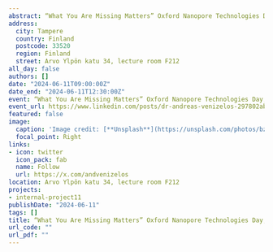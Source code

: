 ```yaml
---
abstract: “What You Are Missing Matters” Oxford Nanopore Technologies Day,Tampere University,Finland
address:
  city: Tampere
  country: Finland
  postcode: 33520
  region: Finland
  street: Arvo Ylpön katu 34, lecture room F212
all_day: false
authors: []
date: "2024-06-11T09:00:00Z"
date_end: "2024-06-11T12:30:00Z"
event: “What You Are Missing Matters” Oxford Nanopore Technologies Day,Tampere University,Finland
event_url: https://www.linkedin.com/posts/dr-andreas-venizelos-297802ab_nanoporeday-tampereuniversity-innovation-activity-7206566445994897408-Ed0X?utm_source=share&utm_medium=member_desktop
featured: false
image:
  caption: 'Image credit: [**Unsplash**](https://unsplash.com/photos/bzdhc5b3Bxs)'
  focal_point: Right
links:
- icon: twitter
  icon_pack: fab
  name: Follow
  url: https://x.com/andvenizelos
location: Arvo Ylpön katu 34, lecture room F212
projects:
- internal-project11
publishDate: "2024-06-11"
tags: []
title: “What You Are Missing Matters” Oxford Nanopore Technologies Day,Tampere University,Finland
url_code: ""
url_pdf: ""
---
```


